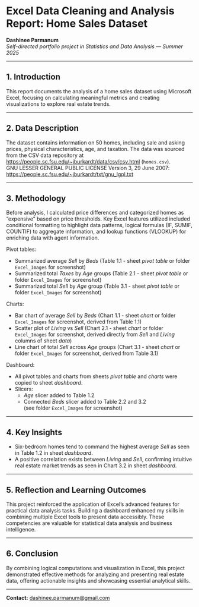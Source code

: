 # Excel Data Cleaning and Analysis Report: Home Sales Dataset

**Dashinee Parmanum**  
*Self-directed portfolio project in Statistics and Data Analysis — Summer 2025*

---
## 1. Introduction
This report documents the analysis of a home sales dataset using Microsoft Excel, focusing on calculating meaningful metrics and creating visualizations to explore real estate trends.

---
## 2. Data Description
The dataset contains information on 50 homes, including sale and asking prices, physical characteristics, age, and taxation. The data was sourced from the CSV data repository at https://people.sc.fsu.edu/~jburkardt/data/csv/csv.html (`homes.csv`).  
GNU LESSER GENERAL PUBLIC LICENSE Version 3, 29 June 2007: https://people.sc.fsu.edu/~jburkardt/txt/gnu_lgpl.txt

---
## 3. Methodology
Before analysis, I calculated price differences and categorized homes as “expensive” based on price thresholds. Key Excel features utilized included conditional formatting to highlight data patterns, logical formulas (IF, SUMIF, COUNTIF) to aggregate information, and lookup functions (VLOOKUP) for enriching data with agent information.

Pivot tables:  
- Summarized average *Sell* by *Beds* (Table 1.1 - sheet *pivot table* or folder `Excel_Images` for screenshot)
- Summarized total *Taxes* by *Age* groups (Table 2.1 - sheet *pivot table* or folder `Excel_Images` for screenshot)
- Summarized total *Sell* by *Age* group (Table 3.1 - sheet *pivot table* or folder `Excel_Images` for screenshot)

Charts:  
- Bar chart of average *Sell* by *Beds* (Chart 1.1 - sheet *chart* or folder `Excel_Images` for screenshot, derived from Table 1.1) 
- Scatter plot of *Living* vs *Sell* (Chart 2.1 - sheet *chart* or folder `Excel_Images` for screenshot, derived directly from *Sell* and *Living* columns of sheet *data*) 
- Line chart of total *Sell* across *Age* groups (Chart 3.1 - sheet *chart* or folder `Excel_Images` for screenshot, derived from Table 3.1)  

Dashboard:  
- All pivot tables and charts from sheets *pivot table* and *charts* were copied to sheet *dashboard*.
- Slicers:  
  - *Age* slicer added to Table 1.2
  - Connected *Beds* slicer added to Table 2.2 and 3.2  
  (see folder `Excel_Images` for screenshot)
---
## 4. Key Insights
- Six-bedroom homes tend to command the highest average *Sell* as seen in Table 1.2 in sheet *dashboard*.
- A positive correlation exists between *Living* and *Sell*, confirming intuitive real estate market trends as seen in Chart 3.2 in sheet *dashboard*.

---
## 5. Reflection and Learning Outcomes
This project reinforced the application of Excel’s advanced features for practical data analysis tasks. Building a dashboard enhanced my skills in combining multiple Excel tools to present data accessibly. These competencies are valuable for statistical data analysis and business intelligence.

---
## 6. Conclusion
By combining logical computations and visualization in Excel, this project demonstrated effective methods for analyzing and presenting real estate data, offering actionable insights and showcasing essential analytical skills.

---
**Contact:** dashinee.parmanum@gmail.com
  
